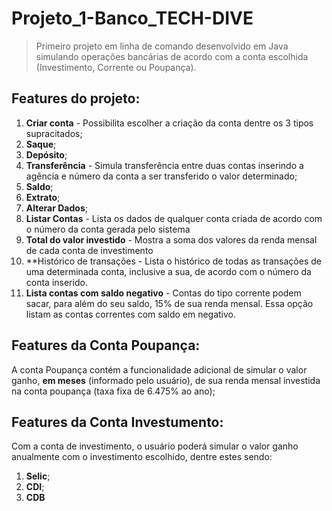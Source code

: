 # Projeto_1-Banco_TECH-DIVE

[](./amostra_projeto_TECH-DIVE.gif)

> Primeiro projeto em linha de comando desenvolvido em Java simulando operações bancárias de acordo com a conta escolhida (Investimento, Corrente ou Poupança).

## Features do projeto:

1. **Criar conta** - Possibilita escolher a criação da conta dentre os 3 tipos supracitados;
2. **Saque**;
3. **Depósito**;
4. **Transferência** - Simula transferência entre duas contas inserindo a agência e número da conta a ser transferido o valor determinado;
5. **Saldo**;
6. **Extrato**;
7. **Alterar Dados**;
8. **Listar Contas** - Lista os dados de qualquer conta criada de acordo com o número da conta gerada pelo sistema
9. **Total do valor investido** - Mostra a soma dos valores da renda mensal de cada conta de investimento
10. **Histórico de transações - Lista o histórico de todas as transações de uma determinada conta, inclusive a sua, de acordo com o número da conta inserido.
11. **Lista contas com saldo negativo** - Contas do tipo corrente podem sacar, para além do seu saldo, 15% de sua renda mensal. Essa opção listam as contas correntes com saldo em negativo.

## Features da Conta Poupança:

A conta Poupança contém a funcionalidade adicional de simular o valor ganho, **em meses** (informado pelo usuário), de sua renda mensal investida na conta poupança (taxa fixa de 6.475% ao ano);

## Features da Conta Investumento:

Com a conta de investimento, o usuário poderá simular o valor ganho anualmente com o investimento escolhido, dentre estes sendo:

1. **Selic**;
2. **CDI**;
3. **CDB**
